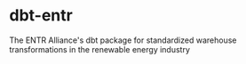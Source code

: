 # dbt-entr
The ENTR Alliance's dbt package for standardized warehouse transformations in the renewable energy industry
